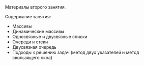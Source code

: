Материалы второго занятия.

Содержание занятия:
- Массивы
- Динамические массивы
- Односвязные и двусвязные списки
- Очереди и стеки
- Двусвязная очередь
- Подходы к решению задач (метод двух указателей и метод скользящего окна)
